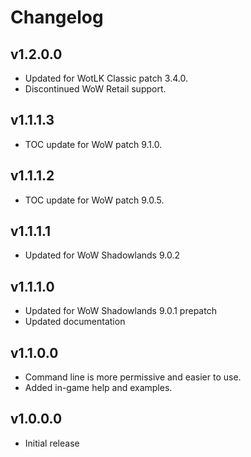 Changelog
=========

v1.2.0.0
--------
* Updated for WotLK Classic patch 3.4.0.
* Discontinued WoW Retail support.

v1.1.1.3
--------
* TOC update for WoW patch 9.1.0.

v1.1.1.2
--------
* TOC update for WoW patch 9.0.5.

v1.1.1.1
--------
* Updated for WoW Shadowlands 9.0.2

v1.1.1.0
--------
* Updated for WoW Shadowlands 9.0.1 prepatch
* Updated documentation

v1.1.0.0
--------
* Command line is more permissive and easier to use.
* Added in-game help and examples.

v1.0.0.0
--------
* Initial release